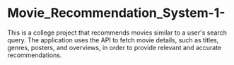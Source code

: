 # Movie_Recommendation_System-1-
This is a college project that recommends movies similar to a user's search query. The application uses the API to fetch movie details, such as titles, genres, posters, and overviews, in order to provide relevant and accurate recommendations.
